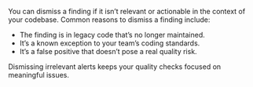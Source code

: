You can dismiss a finding if it isn’t relevant or actionable in the context of your codebase. Common reasons to dismiss a finding include:

* The finding is in legacy code that’s no longer maintained.
* It’s a known exception to your team’s coding standards.
* It’s a false positive that doesn’t pose a real quality risk.

Dismissing irrelevant alerts keeps your quality checks focused on meaningful issues.
